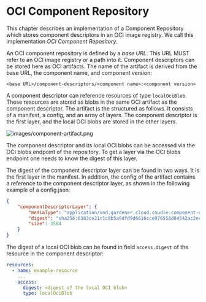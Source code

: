 # OCI Component Repository

This chapter describes an implementation of a Component Repository which stores component descriptors in an OCI image 
registry. We call this implementation *OCI Component Repository*.

An OCI component repository is defined by a *base URL*. This URL MUST refer to an OCI image registry or a path
into it. Component descriptors can be stored here as OCI artifacts. The name of the artifact is derived from the 
base URL, the component name, and component version:

```text
<base URL>/component-descriptors/<component name>:<component version>
```

A component descriptor can reference resources of type `localOciBlob`. These resources are stored as blobs in the same 
OCI artifact as the component descriptor. The artifact is the structured as follows. It consists of a manifest, 
a config, and an array of layers. The component descriptor is the first layer, and the local OCI blobs are stored in the 
other layers. 

![images/component-artifact.png](images/component-artifact.png)

The component descriptor and its local OCI blobs can be accessed via the OCI blobs endpoint of the repository.
To get a layer via the OCI blobs endpoint one needs to know the digest of this layer.

The digest of the component descriptor layer can be found in two ways. It is the first layer in the manifest. 
In addition, the config of the artifact contains a reference to the component descriptor layer, as shown in the 
following example of a config.json:

```json
{
    "componentDescriptorLayer": {
        "mediaType": "application/vnd.gardener.cloud.cnudie.component-descriptor.v2+yaml+tar",
        "digest": "sha256:6303ce21c1c8b5a9dfd9d6616cce976558d84542ac2eca342e3267f7205f2759",
        "size": 3584
    }
}
```

The digest of a local OCI blob can be found in field `access.digest` of the resource in the component descriptor:

```yaml
resources:
  - name: example-resource
    ...
    access:
      digest: <digest of the local OCI blob>
      type: localOciBlob
```
